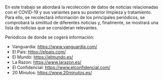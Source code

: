 En este trabajo se abordará la recolección de datos de noticias relacionadas
con el COVID-19 y sus variantes para su posterior limpieza y tratamiento. Para ello, 
se recolectará información de los principales periódicos, se comprobará la similitud 
de diferentes noticias y, finalmente, se mostrará una lista de noticias que se consideran relevantes.

Periódicos de donde se cogerá información:
- Vanguardia: https://www.vanguardia.com/
- El País: https://elpais.com/
- El Mundo: https://elmundo.es/
- La Razon: https://www.larazon.es/
- El Confidencial: https://www.elconfidencial.com/
- 20 Minutos: https://www.20minutos.es/